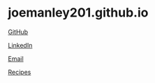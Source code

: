 # joemanley201.github.io

[GitHub](https://github.com/joemanley201)

[LinkedIn](https://www.linkedin.com/in/joemanley201/)

[Email](mailto:joemanley201@gmail.com)

[Recipes](recipes/index.md)